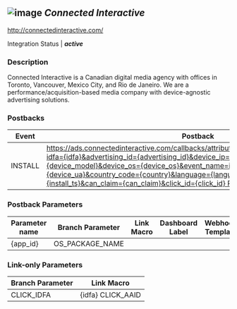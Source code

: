 ## ![image](https://cdn.branch.io/branch-assets/ad-partner-manager/top-logo1-1500342833490.png)	***Connected Interactive***
http://connectedinteractive.com/

Integration Status |  ***active***

###  Description
Connected Interactive is a Canadian digital media agency with offices in Toronto, Vancouver, Mexico City, and Rio de Janeiro. We are a performance/acquisition-based media company with device-agnostic advertising solutions.

### Postbacks
Event | Postback
--- | ---
INSTALL | https://ads.connectedinteractive.com/callbacks/attribution/event/branchio/install/{app_id}?idfa={idfa}&advertising_id={advertising_id}&device_ip={device_ip}&device_model={device_model}&device_os={device_os}&event_name=install&app_id={app_id}&device_ua={device_ua}&country_code={country}&language={language}&click_ts={click_ts}&install_ts={install_ts}&can_claim={can_claim}&click_id={click_id} PURCHASE | https://ads.connectedinteractive.com/callbacks/attribution/event/branchio/event/{app_id}?idfa={idfa}&advertising_id={advertising_id}&device_ip={device_ip}&device_model={device_model}&device_os={device_os}&event_name={event_name}&app_id={app_id}&device_ua={device_ua}&country_code={country}&language={language}&click_ts={click_ts}&can_claim={can_claim}&click_id={click_id} custom_event | https://ads.connectedinteractive.com/callbacks/attribution/event/branchio/event/{app_id}?idfa={idfa}&advertising_id={advertising_id}&device_ip={device_ip}&device_model={device_model}&device_os={device_os}&event_name={event_name}&app_id={app_id}&device_ua={device_ua}&country_code={country}&language={language}&click_ts={click_ts}&can_claim={can_claim}&click_id={click_id}

### Postback Parameters
Parameter name | Branch Parameter | Link Macro | Dashboard Label | Webhook Template | Required | Description
--- | --- | --- | --- | --- | --- | --- 
{app_id} | OS_PACKAGE_NAME |  |  |  | false |  {idfa} | IDFA |  |  |  | false |  {advertising_id} | AAID |  |  |  | false |  {device_ip} | IP_ADDRESS |  |  |  | false |  {device_model} | DEVICE_MODEL |  |  |  | false |  {device_os} | OS |  |  |  | false |  {app_id} | OS_PACKAGE_NAME |  |  |  | false |  {device_ua} | USER_AGENT |  |  |  | false |  {country} | COUNTRY |  |  |  | false |  {language} | LANGUAGE |  |  |  | false |  {click_ts} | EVENT_TIMESTAMP |  |  |  | false |  {install_ts} | EVENT_TIMESTAMP |  |  |  | false |  {can_claim} | IS_CLAIMABLE |  |  |  | false |  {click_id} | CLICK_ID | {click_id} |  |  | false |  {event_name} | EVENT_NAME |  |  |  | false | 

### Link-only Parameters
Branch Parameter | Link Macro
--- | ---
CLICK_IDFA | {idfa} CLICK_AAID | {advertising_id}



